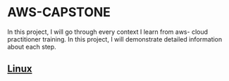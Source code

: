 # AWS-CAPSTONE

In this project, I will go through every context I learn from aws- cloud practitioner training. In this project, I will demonstrate detailed information about each step. 

## [Linux](https://github.com/Nas26/Linux)
### 
